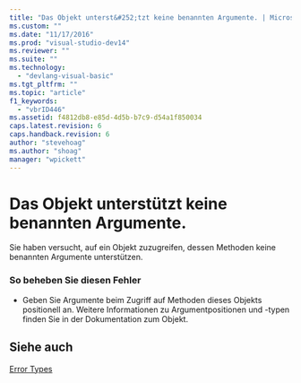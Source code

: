 ```yaml
---
title: "Das Objekt unterst&#252;tzt keine benannten Argumente. | Microsoft Docs"
ms.custom: ""
ms.date: "11/17/2016"
ms.prod: "visual-studio-dev14"
ms.reviewer: ""
ms.suite: ""
ms.technology: 
  - "devlang-visual-basic"
ms.tgt_pltfrm: ""
ms.topic: "article"
f1_keywords: 
  - "vbrID446"
ms.assetid: f4812db8-e85d-4d5b-b7c9-d54a1f850034
caps.latest.revision: 6
caps.handback.revision: 6
author: "stevehoag"
ms.author: "shoag"
manager: "wpickett"
---
```

# Das Objekt unterst&#252;tzt keine benannten Argumente.
Sie haben versucht, auf ein Objekt zuzugreifen, dessen Methoden keine benannten Argumente unterstützen.  
  
### So beheben Sie diesen Fehler  
  
-   Geben Sie Argumente beim Zugriff auf Methoden dieses Objekts positionell an. Weitere Informationen zu Argumentpositionen und \-typen finden Sie in der Dokumentation zum Objekt.  
  
## Siehe auch  
 [Error Types](../../visual-basic/programming-guide/language-features/error-types.md)